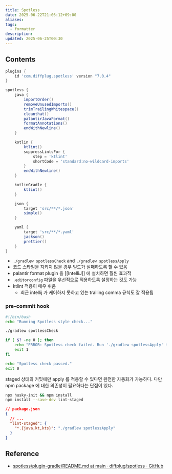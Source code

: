 ```yaml
---
title: Spotless
date: 2025-06-22T21:05:12+09:00
aliases: 
tags:
  - formatter
description: 
updated: 2025-06-25T00:30
---
```


## Contents

```groovy
plugins {
    id 'com.diffplug.spotless' version "7.0.4"
}

spotless {
    java {
        importOrder()
        removeUnusedImports()
        trimTrailingWhitespace()
        cleanthat()
        palantirJavaFormat()
        formatAnnotations()
        endWithNewline()
    }

    kotlin {
        ktlint()
        suppressLintsFor {
            step = 'ktlint'
            shortCode = 'standard:no-wildcard-imports'
        }
        endWithNewline()
    }

    kotlinGradle {
        ktlint()
    }

    json {
        target 'src/**/*.json'
        simple()
    }

    yaml {
        target 'src/**/*.yaml'
        jackson()
        prettier()
    }
}
```

- `./gradlew spotlessCheck` and `./gradlew spotlessApply`
- 코드 스타일을 지키지 않을 경우 빌드가 실패하도록 할 수 있음
- palantir format plugin 을 [[IntelliJ]] 에 설치하면 훨씬 효과적
- `.editorconfig` 파일을 우선적으로 적용하도록 설정하는 것도 가능
- ktlint 적용이 매우 쉬움
    - 최근 intellij 가 케어하지 못하고 있는 trailing comma 규칙도 잘 적용됨

### pre-commit hook

```bash
#!/bin/bash
echo "Running Spotless style check..."

./gradlew spotlessCheck

if [ $? -ne 0 ]; then
    echo "ERROR: Spotless check failed. Run './gradlew spotlessApply' to fix and try committing again."
    exit 1
fi

echo "Spotless check passed."
exit 0
```

staged 상태의 커밋에만 apply 를 적용할 수 있다면 완전한 자동화가 가능하다. 다만 npm package 에 대한 의존성이 필요하다는 단점이 있다.

```bash
npx husky-init && npm install
npm install --save-dev lint-staged
```

```json
// package.json
{
  // ...
  "lint-staged": {
    "*.{java,kt,kts}": "./gradlew spotlessApply"
  }
}
```

## Reference

- [spotless/plugin-gradle/README.md at main · diffplug/spotless · GitHub](https://github.com/diffplug/spotless/blob/main/plugin-gradle/README.md)